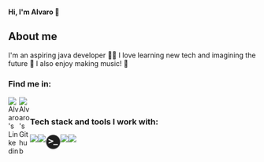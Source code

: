 #### Hi, I'm Alvaro 👋

## About me
I'm an aspiring java developer 🤸‍♂️ I love learning new tech and imagining the future 🧩 I also enjoy making music! 🎃

### Find me in:
<a href="https://www.linkedin.com/in/alvaroddios">
  <img align="left" alt="Alvaro's Linkedin" width="22px" src="https://cdn.jsdelivr.net/npm/simple-icons@v3/icons/linkedin.svg" />
</a>
<a href="https://github.com/alvarodedios">
  <img align="left" alt="Alvaro's Github" width="22px" src="https://cdn.jsdelivr.net/npm/simple-icons@v3/icons/github.svg" />
</a>
<br/>

### Tech stack and tools I work with:
<img align="left" src="https://img.icons8.com/color/48/000000/java-coffee-cup-logo.png"/>
<img align="left" src="https://img.icons8.com/color/48/000000/linux.png"/>
<img align="left" alt="Terminal" width="30px" src="https://raw.githubusercontent.com/github/explore/80688e429a7d4ef2fca1e82350fe8e3517d3494d/topics/terminal/terminal.png" />
<img align="left" src="https://img.icons8.com/offices/50/000000/php-logo.png"/>
<img align="left" src="https://img.icons8.com/color/48/000000/sql.png"/>
